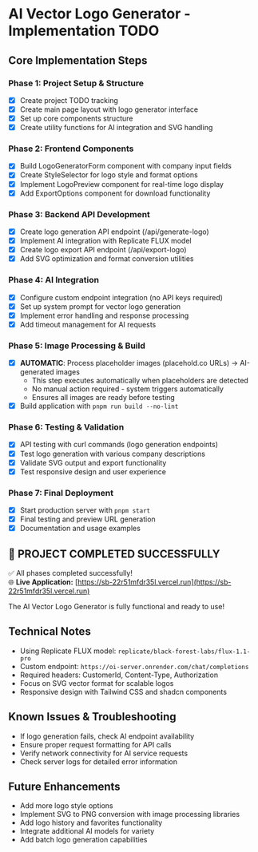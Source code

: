 # AI Vector Logo Generator - Implementation TODO

## Core Implementation Steps

### Phase 1: Project Setup & Structure
- [x] Create project TODO tracking
- [x] Create main page layout with logo generator interface
- [x] Set up core components structure
- [x] Create utility functions for AI integration and SVG handling

### Phase 2: Frontend Components
- [x] Build LogoGeneratorForm component with company input fields
- [x] Create StyleSelector for logo style and format options
- [x] Implement LogoPreview component for real-time logo display
- [x] Add ExportOptions component for download functionality

### Phase 3: Backend API Development
- [x] Create logo generation API endpoint (/api/generate-logo)
- [x] Implement AI integration with Replicate FLUX model
- [x] Create logo export API endpoint (/api/export-logo)
- [x] Add SVG optimization and format conversion utilities

### Phase 4: AI Integration
- [x] Configure custom endpoint integration (no API keys required)
- [x] Set up system prompt for vector logo generation
- [x] Implement error handling and response processing
- [x] Add timeout management for AI requests

### Phase 5: Image Processing & Build
- [x] **AUTOMATIC**: Process placeholder images (placehold.co URLs) → AI-generated images
  - This step executes automatically when placeholders are detected
  - No manual action required - system triggers automatically
  - Ensures all images are ready before testing
- [x] Build application with `pnpm run build --no-lint`

### Phase 6: Testing & Validation
- [x] API testing with curl commands (logo generation endpoints)
- [x] Test logo generation with various company descriptions
- [x] Validate SVG output and export functionality
- [x] Test responsive design and user experience

### Phase 7: Final Deployment
- [x] Start production server with `pnpm start`
- [x] Final testing and preview URL generation
- [x] Documentation and usage examples

## 🎉 PROJECT COMPLETED SUCCESSFULLY

✅ All phases completed successfully!  
🌐 **Live Application:** [https://sb-22r51mfdr35l.vercel.run](https://sb-22r51mfdr35l.vercel.run)

The AI Vector Logo Generator is fully functional and ready to use!

## Technical Notes
- Using Replicate FLUX model: `replicate/black-forest-labs/flux-1.1-pro`
- Custom endpoint: `https://oi-server.onrender.com/chat/completions`
- Required headers: CustomerId, Content-Type, Authorization
- Focus on SVG vector format for scalable logos
- Responsive design with Tailwind CSS and shadcn components

## Known Issues & Troubleshooting
- If logo generation fails, check AI endpoint availability
- Ensure proper request formatting for API calls
- Verify network connectivity for AI service requests
- Check server logs for detailed error information

## Future Enhancements
- Add more logo style options
- Implement SVG to PNG conversion with image processing libraries
- Add logo history and favorites functionality
- Integrate additional AI models for variety
- Add batch logo generation capabilities
